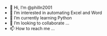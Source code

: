 - 👋 Hi, I’m @philln2001
- 👀 I’m interested in automating Excel and Word
- 🌱 I’m currently learning Python
- 💞️ I’m looking to collaborate ...
- 📫 How to reach me ...

<!---
philln2001/philln2001 is a ✨ special ✨ repository because its `README.md` (this file) appears on your GitHub profile.
You can click the Preview link to take a look at your changes.
--->
